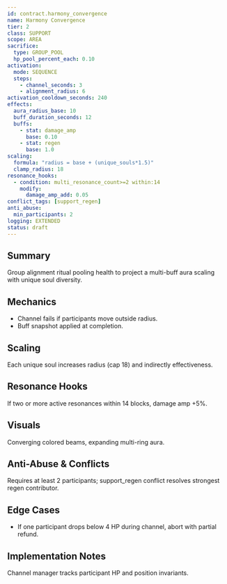```yaml
---
id: contract.harmony_convergence
name: Harmony Convergence
tier: 2
class: SUPPORT
scope: AREA
sacrifice:
  type: GROUP_POOL
  hp_pool_percent_each: 0.10
activation:
  mode: SEQUENCE
  steps:
    - channel_seconds: 3
    - alignment_radius: 6
activation_cooldown_seconds: 240
effects:
  aura_radius_base: 10
  buff_duration_seconds: 12
  buffs:
    - stat: damage_amp
      base: 0.10
    - stat: regen
      base: 1.0
scaling:
  formula: "radius = base + (unique_souls*1.5)"
  clamp_radius: 18
resonance_hooks:
  - condition: multi_resonance_count>=2 within:14
    modify:
      damage_amp_add: 0.05
conflict_tags: [support_regen]
anti_abuse:
  min_participants: 2
logging: EXTENDED
status: draft
---
```

## Summary
Group alignment ritual pooling health to project a multi-buff aura scaling with unique soul diversity.

## Mechanics
* Channel fails if participants move outside radius.
* Buff snapshot applied at completion.

## Scaling
Each unique soul increases radius (cap 18) and indirectly effectiveness.

## Resonance Hooks
If two or more active resonances within 14 blocks, damage amp +5%.

## Visuals
Converging colored beams, expanding multi-ring aura.

## Anti-Abuse & Conflicts
Requires at least 2 participants; support_regen conflict resolves strongest regen contributor.

## Edge Cases
* If one participant drops below 4 HP during channel, abort with partial refund.

## Implementation Notes
Channel manager tracks participant HP and position invariants.
